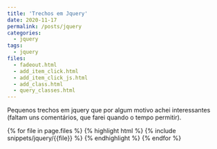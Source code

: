 ```yaml
---
title: 'Trechos em Jquery'
date: 2020-11-17
permalink: /posts/jquery
categories:
  - jquery
tags:
  - jquery
files:
  - fadeout.html
  - add_item_click.html
  - add_item_click_js.html
  - add_class.html
  - query_classes.html
---
```


Pequenos trechos em jquery que por algum motivo achei interessantes
(faltam uns comentários, que farei quando o tempo permitir).

{% for file in page.files %}
  {% highlight html %}
  {% include snippets/jquery/{{file}} %}
  {% endhighlight %}
{% endfor %}











